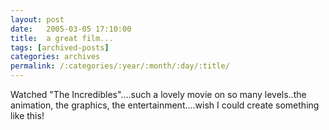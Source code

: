```yaml
---
layout: post
date:	2005-03-05 17:10:00
title:  a great film...
tags: [archived-posts]
categories: archives
permalink: /:categories/:year/:month/:day/:title/
---
```

Watched "The Incredibles"....such a lovely movie on so many levels..the animation, the graphics, the entertainment....wish I could create something like this!
